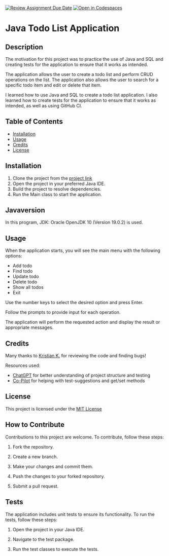 [![Review Assignment Due Date](https://classroom.github.com/assets/deadline-readme-button-24ddc0f5d75046c5622901739e7c5dd533143b0c8e959d652212380cedb1ea36.svg)](https://classroom.github.com/a/MYVtI0hB)
[![Open in Codespaces](https://classroom.github.com/assets/launch-codespace-7f7980b617ed060a017424585567c406b6ee15c891e84e1186181d67ecf80aa0.svg)](https://classroom.github.com/open-in-codespaces?assignment_repo_id=11359645)
# Java Todo List Application

## Description

The motivation for this project was to practice the use of Java and SQL and creating tests for the application to ensure that it works as intended.

The application allows the user to create a todo list and perform CRUD operations on the list. The application also allows the user to search for a specific todo item and edit or delete that item.

I learned how to use Java and SQL to create a todo list application. I also learned how to create tests for the application to ensure that it works as intended, as well as using GitHub CI.

## Table of Contents

- [Installation](#installation)
- [Usage](#usage)
- [Credits](#credits)
- [License](#license)

## Installation

1. Clone the project from the [project link](https://github.com/Campus-Molndal-JIN23/todolist-EllenHalv.git)
2. Open the project in your preferred Java IDE.
3. Build the project to resolve dependencies.
4. Run the Main class to start the application.

## Javaversion
In this program, JDK: Oracle OpenJDK 10 (Version 19.0.2) is used.

## Usage

When the application starts, you will see the main menu with the following options:

+ Add todo
+ Find todo
+ Update todo
+ Delete todo
+ Show all todos
+ Exit

Use the number keys to select the desired option and press Enter.

Follow the prompts to provide input for each operation.

The application will perform the requested action and display the result or appropriate messages.

## Credits

Many thanks to [Kristian K.](https://github.com/person1) for reviewing the code and finding bugs!

Resources used:
+ [ChatGPT](https://chat.openai.com/auth/login) for better understanding of project structure and testing
+ [Co-Pilot](https://github.com/features/copilot/) for helping with test-suggestions and get/set methods

## License

This project is licensed under the [MIT License](https://opensource.org/license/mit/)

## How to Contribute

Contributions to this project are welcome. To contribute, follow these steps:

1. Fork the repository.

2. Create a new branch.

3. Make your changes and commit them.

4. Push the changes to your forked repository.

5. Submit a pull request.
## Tests

The application includes unit tests to ensure its functionality. To run the tests, follow these steps:
1. Open the project in your Java IDE.

2. Navigate to the test package.

3. Run the test classes to execute the tests.
